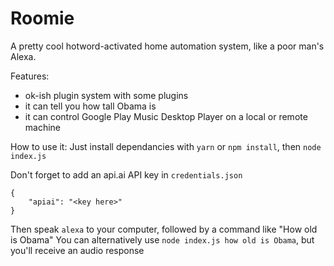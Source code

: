# Roomie

A pretty cool hotword-activated home automation system, like a poor man's Alexa.

Features:
  - ok-ish plugin system with some plugins
  - it can tell you how tall Obama is
  - it can control Google Play Music Desktop Player on a local or remote machine

How to use it: Just install dependancies with `yarn` or `npm install`, then `node index.js`

Don't forget to add an api.ai API key in `credentials.json`
```
{
	"apiai": "<key here>"
}
```

Then speak `alexa` to your computer, followed by a command like "How old is Obama"
You can alternatively use `node index.js how old is Obama`, but you'll receive an audio response